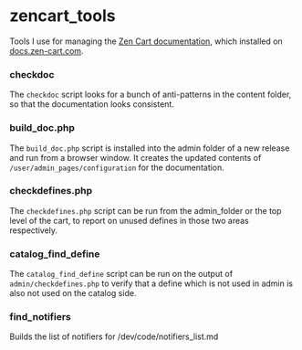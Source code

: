 # zencart_tools
Tools I use for managing the [Zen Cart documentation](https://github.com/zencart/documentation), which installed on [docs.zen-cart.com](https://docs.zen-cart.com/). 

### checkdoc
The `checkdoc` script looks for a bunch of anti-patterns in the content folder, so that the documentation looks consistent. 

### build\_doc.php
The `build_doc.php` script is installed into the admin folder of a new release and run from a browser window.  It creates the updated contents of `/user/admin_pages/configuration` for the documentation.

### checkdefines.php 
The `checkdefines.php` script can be run from the admin_folder or the top level of the cart, to report on unused defines in those two areas respectively. 

### catalog\_find\_define
The `catalog_find_define` script can be run on the output of `admin/checkdefines.php` to verify that a define which is not used in admin is also not used on the catalog side. 

### find\_notifiers
Builds the list of notifiers for /dev/code/notifiers_list.md
